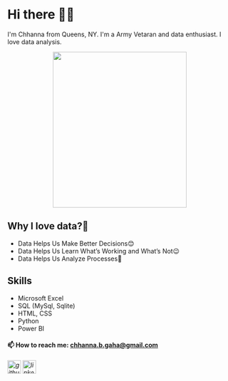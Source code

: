 # Hi there 👋🏻
I'm Chhanna from Queens, NY. I'm a Army Vetaran and data enthusiast. I love data analysis.

<p align="center">
  <img src="https://drive.google.com/uc?export=view&id=1-Ttm3b99uKhzfy5OxUeidad0X62VoWQT" width='300' height='350'/>
</p>

## Why I love data?🤷
* Data Helps Us Make Better Decisions😊
* Data Helps Us Learn What’s Working and What’s Not😉
* Data Helps Us Analyze Processes🧐

## Skills
* Microsoft Excel
* SQL (MySql, Sqlite)
* HTML, CSS
* Python
* Power BI


#### 📫 How to reach me: chhanna.b.gaha@gmail.com 


###### [<img src='https://cdn.jsdelivr.net/npm/simple-icons@3.0.1/icons/github.svg' alt='github' height="30">](https://github.com/cgaha)  [<img src='https://cdn.jsdelivr.net/npm/simple-icons@3.0.1/icons/linkedin.svg' alt='linkedin' height="30">](https://www.linkedin.com/in/chhannagaha//)  










